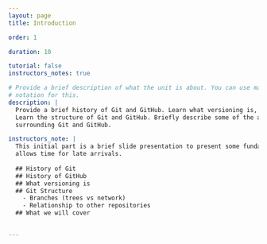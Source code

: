 ```yaml
---
layout: page
title: Introduction

order: 1

duration: 10

tutorial: false
instructors_notes: true

# Provide a brief description of what the unit is about. You can use markdown
# notation for this.
description: |
  Provide a brief history of Git and GitHub. Learn what versioning is, and why it is important.
  Learn the structure of Git and GitHub. Briefly describe some of the application ecosystem 
  surrounding Git and GitHub.

instructors_note: |
  This initial part is a brief slide presentation to present some fundamental concepts. Also
  allows time for late arrivals.
  
  ## History of Git
  ## History of GitHub
  ## What versioning is
  ## Git Structure
    - Branches (trees vs network)
    - Relationship to other repositories
  ## What we will cover
  

---
```

